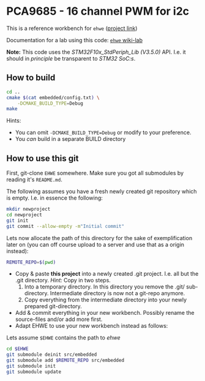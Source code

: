 PCA9685 - 16 channel PWM for i2c
==================================

This is a reference workbench for `ehwe`
([project link](https://github.com/helsinova/ehwe))

Documentation for a lab using this code:
[`ehwe` wiki-lab](https://github.com/helsinova/ehwe/wiki/EHWE-BusPirate-lab--pca9685_pwm.md)

**Note:** This code uses the *STM32F10x_StdPeriph_Lib (V3.5.0)* API. I.e. it
should in *principle* be transparent to *STM32 SoC:s*.

## How to build

```bash
cd ..
cmake $(cat embedded/config.txt) \
    -DCMAKE_BUILD_TYPE=Debug
make
```

Hints:
* You can omit `-DCMAKE_BUILD_TYPE=Debug` or modify to your
  preference.
* You *can* build in a separate BUILD directory


## How to use this git

First, git-clone ``EHWE`` somewhere. Make sure you got all submodules by
reading it's ``README.md``.

The following assumes you have a fresh newly created git repository which
is empty. I.e. in essence the following:

```bash
mkdir newproject
cd newproject
git init
git commit --allow-empty -m"Initial commit"
```

Lets now allocate the path of this directory for the sake of exemplification
later on (you can off course upload to a server and use that as a origin
instead):

```bash
REMOTE_REPO=$(pwd)
```

* Copy & paste **this project** into a newly created .git project. I.e.
  all but the .git directory. *Hint:* Copy in two steps. 
	1. Into a temporary directory. In this directory you remove the .git/
	   sub-directory. Intermediate directory is now not a git-repo anymore.
	2. Copy everything from the intermediate directory into your newly prepared
	   git-directory.
* Add & commit everything in your new workbench. Possibly rename the
  source-files and/or add more first.
* Adapt EHWE to use your new workbench instead as follows:

Lets assume ``$EHWE`` contains the path to *ehwe*

```bash
cd $EHWE
git submodule deinit src/embedded
git submodule add $REMOTE_REPO src/embedded
git submodule init
git submodule update
```

